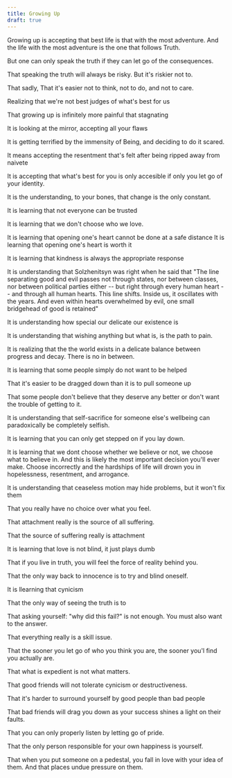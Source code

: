 ```yaml
---
title: Growing Up 
draft: true
---
```


Growing up is accepting that best life is that with the most adventure. And the life with the most adventure is the one that follows Truth. 

But one can only speak the truth if they can let go of the consequences. 

That speaking the truth will always be risky. But it's riskier not to. 

That sadly, That it's easier not to think, not to do, and not to care. 

Realizing that we're not best judges of what's best for us

That growing up is infinitely more painful that stagnating

It is looking at the mirror, accepting all your flaws

It is getting terrified by the immensity of Being, and deciding to do it scared. 

It means accepting the resentment that's felt after being ripped away from naivete

It is accepting that what's best for you is only accesible if only you let go of your identity. 

It is the understanding, to your bones, that change is the only constant. 

It is learning that not everyone can be trusted

It is learning that we don't choose who we love. 

It is learning that opening one's heart cannot be done at a safe distance
It is learning that opening one's heart is worth it

It is learning that kindness is always the appropriate response

It is understanding that Solzhenitsyn was right when he said that "The line separating good and evil passes not through states, nor between classes, nor between political parties either -- but right through every human heart -- and through all human hearts. This line shifts. Inside us, it oscillates with the years. And even within hearts overwhelmed by evil, one small bridgehead of good is retained"

It is understanding how special our delicate our existence is

It is understanding that wishing anything but what is, is the path to pain. 

It is realizing that the the world exists in a delicate balance between progress and decay. There is no in between. 

It is learning that some people simply do not want to be helped

That it's easier to be dragged down than it is to pull someone up

That some people don't believe that they deserve any better or don't want the trouble of getting to it. 

It is understanding that self-sacrifice for someone else's wellbeing can paradoxically be completely selfish. 

It is learning that you can only get stepped on if you lay down.

It is learning that we dont choose whether we believe or not, we choose what to believe in. And this is likely the most important decision you'll ever make. Choose incorrectly and the hardships of life will drown you in hopelessness, resentment, and arrogance. 

It is understanding that ceaseless motion may hide problems, but it won't fix them

That you really have no choice over what you feel. 

That attachment really is the source of all suffering. 

That the source of suffering really is attachment

It is learning that love is not blind, it just plays dumb

That if you live in truth, you will feel the force of reality behind you.

That the only way back to innocence is to try and blind oneself. 

It is llearning that cynicism 

That the only way of seeing the truth is to 

That asking yourself: "why did this fail?" is not enough. You must also want to the answer. 

That everything really is a skill issue. 

That the sooner you let go of who you think you are, the sooner you'l find you actually are. 

That what is expedient is not what matters. 

That good friends will not tolerate cynicism or destructiveness. 

That it's harder to surround yourself by good people than bad people

That bad friends will drag you down as your success shines a light on their faults. 

That you can only properly listen by letting go of pride. 

That the only person responsible for your own happiness is yourself. 

That when you put someone on a pedestal, you fall in love with your idea of them. And that places undue pressure on them. 




